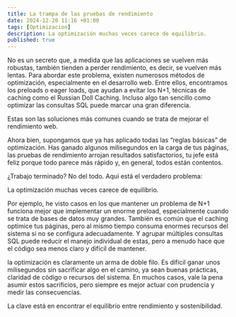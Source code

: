 ```yaml
---
title: La trampa de las pruebas de rendimiento
date: 2024-12-20 11:16 +01:00
tags: [Optimizacion]
description: La optimización muchas veces carece de equilibrio.
published: true
---
```



No es un secreto que, a medida que las aplicaciones se vuelven más robustas, también tienden a perder rendimiento, es decir, se vuelven más lentas. Para abordar este problema, existen numerosos métodos de optimización, especialmente en el desarrollo web. Entre ellos, encontramos los preloads o eager loads, que ayudan a evitar los N+1,  técnicas de caching como el Russian Doll Caching. Incluso algo tan sencillo como optimizar las consultas SQL puede marcar una gran diferencia.

Estas son las soluciones más comunes cuando se trata de mejorar el rendimiento web.

Ahora bien, supongamos que ya has aplicado todas las “reglas básicas” de optimización. Has ganado algunos milisegundos en la carga de tus páginas, las pruebas de rendimiento arrojan resultados satisfactorios, tu jefe está feliz porque todo parece más rápido y, en general, todos están contentos.

¿Trabajo terminado? No del todo. Aquí está el verdadero problema:

La optimización muchas veces carece de equilibrio.

Por ejemplo, he visto casos en los que mantener un problema de N+1 funciona mejor que implementar un enorme preload, especialmente cuando se trata de bases de datos muy grandes. También es común que el caching optimice tus páginas, pero al mismo tiempo consuma enormes recursos del sistema si no se configura adecuadamente. Y agrupar múltiples consultas SQL puede reducir el manejo individual de estas, pero a menudo hace que el código sea menos claro y difícil de mantener.

la optimización es claramente un arma de doble filo. Es difícil ganar unos milisegundos sin sacrificar algo en el camino, ya sean buenas prácticas, claridad de código o recursos del sistema. En muchos casos, vale la pena asumir estos sacrificios, pero siempre es mejor actuar con prudencia y medir las consecuencias.

La clave está en encontrar el equilibrio entre rendimiento y sostenibilidad.